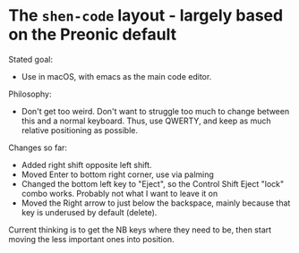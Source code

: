 # The `shen-code` layout - largely based on the Preonic default

Stated goal:

 - Use in macOS, with emacs as the main code editor.
 
 Philosophy:
 
 - Don't get too weird. Don't want to struggle too much to change between this and a normal keyboard. Thus, use QWERTY, and keep as much relative positioning as possible. 

Changes so far:

 - Added right shift opposite left shift. 
 - Moved Enter to bottom right corner, use via palming
 - Changed the bottom left key to "Eject", so the Control Shift Eject "lock" combo works. Probably not what I want to leave it on
 - Moved the Right arrow to just below the backspace, mainly because that key is underused by default (delete).
 
 Current thinking is to get the NB keys where they need to be, then start moving the less important ones into position.
